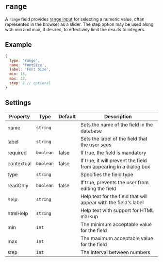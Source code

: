 # `range`

A `range` field provides [range input](https://developer.mozilla.org/en-US/docs/Web/HTML/Element/input/range) for selecting a numeric value, often represented in the browser as a slider. The step option may be used along with min and max, if desired, to effectively limit the results to integers.

## Example

```javascript
{
  type: 'range',
  name: 'fontSize',
  label: 'Font Size',
  min: 18,
  max: 32,
  step: 2 // optional
}
```

## Settings

|  Property | Type   | Default | Description |
|---|---|---|---|
|name | `string` | | Sets the name of the field in the database |
|label | `string` | | Sets the label of the field that the user sees |
|required | `boolean` | false | If true, the field is mandatory |
|contextual | `boolean` | false | If true, it will prevent the field from appearing in a dialog box |
|type | `string` | | Specifies the field type |
|readOnly | `boolean` | false | If true, prevents the user from editing the field |
|help | `string` | | Help text for the field that will appear with the field's label |
|htmlHelp | `string` | | Help text with support for HTML markup |
|min | `int` |  | The minimum acceptable value for the field |
|max | `int` |  | The maximum acceptable value for the field |
|step | `int` |  | The interval between numbers |

